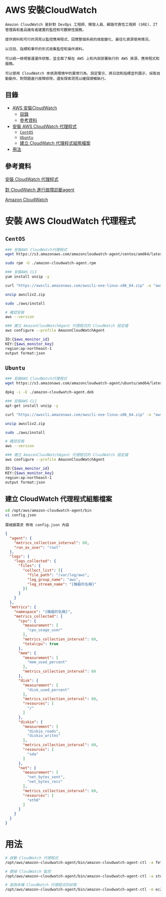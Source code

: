 # AWS 安裝CloudWatch

```
Amazon CloudWatch 是針對 DevOps 工程師、開發人員、網路可靠性工程師 (SRE)、IT 管理員和產品擁有者建置的監控和可觀察性服務。

提供資料和可行的洞見以監控應用程式、回應整個系統的效能變化、最佳化資源使用情況。

以日誌、指標和事件的形式收集監控和操作資料。

可以統一檢視營運運作狀態，並全面了解在 AWS 上和內部部署執行的 AWS 資源、應用程式和服務。

可以使用 CloudWatch 來偵測環境中的異常行為、設定警示、將日誌和指標並列展示、採取自動動作、對問題進行故障排除，還有探索洞見以確保順暢執行。
```

## 目錄

- [AWS 安裝CloudWatch](#aws-安裝cloudwatch)
	- [目錄](#目錄)
	- [參考資料](#參考資料)
- [安裝 AWS CloudWatch 代理程式](#安裝-aws-cloudwatch-代理程式)
	- [`CentOS`](#centos)
	- [`Ubuntu`](#ubuntu)
	- [建立 CloudWatch 代理程式組態檔案](#建立-cloudwatch-代理程式組態檔案)
- [用法](#用法)

## 參考資料

[安裝 CloudWatch 代理程式](https://docs.aws.amazon.com/zh_tw/AmazonCloudWatch/latest/monitoring/install-CloudWatch-Agent-on-EC2-Instance.html)

[對 CloudWatch 進行故障診斷agent](https://docs.aws.amazon.com/zh_tw/AmazonCloudWatch/latest/monitoring/troubleshooting-CloudWatch-Agent.html)

[Amazon CloudWatch](https://aws.amazon.com/tw/cloudwatch/)

# 安裝 AWS CloudWatch 代理程式

## `CentOS`

```bash
### 安裝AWS CloudWatch代理程式
wget https://s3.amazonaws.com/amazoncloudwatch-agent/centos/amd64/latest/amazon-cloudwatch-agent.rpm

sudo rpm -U ./amazon-cloudwatch-agent.rpm

### 安裝AWS CLI
yum install unzip -y

curl "https://awscli.amazonaws.com/awscli-exe-linux-x86_64.zip" -o "awscliv2.zip"

unzip awscliv2.zip

sudo ./aws/install

# 確認安裝
aws --version

### 建立 AmazonCloudWatchAgent 代理程式的 CloudWatch 設定檔
aws configure --profile AmazonCloudWatchAgent

ID:{$aws_monitor_id}
KEY:{$aws_monitor_key}
region:ap-northeast-1
output format:json

```

## `Ubuntu`

```bash
### 安裝AWS CloudWatch代理程式
wget https://s3.amazonaws.com/amazoncloudwatch-agent/ubuntu/amd64/latest/amazon-cloudwatch-agent.deb

dpkg -i -E ./amazon-cloudwatch-agent.deb

### 安裝AWS CLI
apt-get install unzip -y

curl "https://awscli.amazonaws.com/awscli-exe-linux-x86_64.zip" -o "awscliv2.zip"

unzip awscliv2.zip

sudo ./aws/install

# 確認安裝
aws --version

### 建立 AmazonCloudWatchAgent 代理程式的 CloudWatch 設定檔
aws configure --profile AmazonCloudWatchAgent

ID:{$aws_monitor_id}
KEY:{$aws_monitor_key}
region:ap-northeast-1
output format:json
```


## 建立 CloudWatch 代理程式組態檔案

```bash
cd /opt/aws/amazon-cloudwatch-agent/bin
vi config.json
```

`需根據需求 修改 config.json 內容`

```json
{
  "agent": {
    "metrics_collection_interval": 60,
    "run_as_user": "root"
  },
  "logs": {
    "logs_collected": {
      "files": {
        "collect_list": [{
          "file_path": "/var/log/aws",
          "log_group_name": "aws",
          "log_stream_name": "{機器的名稱}"
        }]
      }
    }
  },
  "metrics": {
    "namespace": "{機器的名稱}",
    "metrics_collected": {
      "cpu": {
        "measurement": [
          "cpu_usage_user"
        ],
        "metrics_collection_interval": 60,
        "totalcpu": true
      },
      "mem": {
        "measurement": [
          "mem_used_percent"
        ],
        "metrics_collection_interval": 60
      },
      "disk": {
        "measurement": [
          "disk_used_percent"
        ],
        "metrics_collection_interval": 60,
        "resources": [
          "/"
        ]
      },
      "diskio": {
        "measurement": [
          "diskio_reads",
          "diskio_writes"
        ],
        "metrics_collection_interval": 60,
        "resources": [
          "sda"
        ]
      },
      "net": {
        "measurement": [
          "net_bytes_sent",
          "net_bytes_recv"
        ],
        "metrics_collection_interval": 60,
        "resources": [
          "eth0"
        ]
      }
    }
  }
}
```

# 用法

```bash
# 啟動 CloudWatch 代理程式
/opt/aws/amazon-cloudwatch-agent/bin/amazon-cloudwatch-agent-ctl -a fetch-config -m onPremise -s -c file:./config.json

# 關掉 CloudWatch 監控
/opt/aws/amazon-cloudwatch-agent/bin/amazon-cloudwatch-agent-ctl -a stop

# 查詢本機 CloudWatch 代理程式的狀態
/opt/aws/amazon-cloudwatch-agent/bin/amazon-cloudwatch-agent-ctl -m ec2 -a status
```